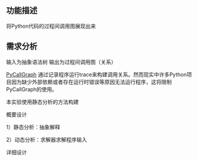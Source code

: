 ## 功能描述

将Python代码的过程间调用图展现出来

## 需求分析

输入为抽象语法树
输出为过程间调用图（关系）

[PyCallGraph](https://github.com/gak/pycallgraph) 通过记录程序运行trace来构建调用关系。然而现实中许多Python项目因为缺少外部依赖或者存在运行时错误等原因无法运行程序，这将限制PyCallGraph的使用。

本实验使用静态分析的方法构建

概要设计

1）静态分析：抽象解释

2）动态分析：求解器求解程序输入

详细设计


